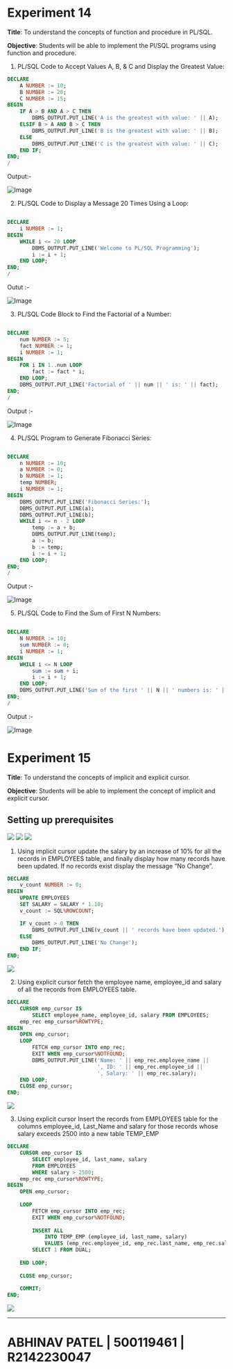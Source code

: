 # Experiment 14

**Title**: To understand the concepts of function and procedure in PL/SQL.

**Objective**: Students will be able to implement the Pl/SQL programs using function
and procedure.


1) PL/SQL Code to Accept Values A, B, & C and Display the Greatest Value:

```sql
DECLARE
    A NUMBER := 10;
    B NUMBER := 20;
    C NUMBER := 15;
BEGIN
    IF A > B AND A > C THEN
        DBMS_OUTPUT.PUT_LINE('A is the greatest with value: ' || A);
    ELSIF B > A AND B > C THEN
        DBMS_OUTPUT.PUT_LINE('B is the greatest with value: ' || B);
    ELSE
        DBMS_OUTPUT.PUT_LINE('C is the greatest with value: ' || C);
    END IF;
END;
/
```
Output:-

<img title="Exp" alt="Image" src="14_1.png">

2) PL/SQL Code to Display a Message 20 Times Using a Loop:
```sql

DECLARE
    i NUMBER := 1;
BEGIN
    WHILE i <= 20 LOOP
        DBMS_OUTPUT.PUT_LINE('Welcome to PL/SQL Programming');
        i := i + 1;
    END LOOP;
END;
/

```
Outut :-

<img title="Exp" alt="Image" src="14_2.png">

3) PL/SQL Code Block to Find the Factorial of a Number:
```sql

DECLARE
    num NUMBER := 5;
    fact NUMBER := 1;
    i NUMBER := 1;
BEGIN
    FOR i IN 1..num LOOP
        fact := fact * i;
    END LOOP;
    DBMS_OUTPUT.PUT_LINE('Factorial of ' || num || ' is: ' || fact);
END;
/
```
Output :-

<img title="Exp" alt="Image" src="14_3.png">

4) PL/SQL Program to Generate Fibonacci Series:
```sql

DECLARE
    n NUMBER := 10;
    a NUMBER := 0;
    b NUMBER := 1;
    temp NUMBER;
    i NUMBER := 1;
BEGIN
    DBMS_OUTPUT.PUT_LINE('Fibonacci Series:');
    DBMS_OUTPUT.PUT_LINE(a);
    DBMS_OUTPUT.PUT_LINE(b);
    WHILE i <= n - 2 LOOP
        temp := a + b;
        DBMS_OUTPUT.PUT_LINE(temp);
        a := b;
        b := temp;
        i := i + 1;
    END LOOP;
END;
/
```
Output :-

<img title="Exp" alt="Image" src="14_4.png">

5) PL/SQL Code to Find the Sum of First N Numbers:
```sql

DECLARE
    N NUMBER := 10;
    sum NUMBER := 0;
    i NUMBER := 1;
BEGIN
    WHILE i <= N LOOP
        sum := sum + i;
        i := i + 1;
    END LOOP;
    DBMS_OUTPUT.PUT_LINE('Sum of the first ' || N || ' numbers is: ' || sum);
END;
/
```
Output :- 

<img title="Exp" alt="Image" src="14_5.png">


# Experiment 15

**Title**: To understand the concepts of implicit and explicit cursor.

**Objective**: Students will be able to implement the concept of implicit and explicit
cursor.

## Setting up prerequisites

<img src="15_0-1.png">
<img src="15_0-2.png">
<img src="15_0-1.png">

1. Using implicit cursor update the salary by an increase of 10% for all the records in EMPLOYEES table, and finally display how many records have been updated. If no records exist display the message “No Change”.

```sql
DECLARE
    v_count NUMBER := 0;
BEGIN
    UPDATE EMPLOYEES
    SET SALARY = SALARY * 1.10;
    v_count := SQL%ROWCOUNT;

    IF v_count > 0 THEN
        DBMS_OUTPUT.PUT_LINE(v_count || ' records have been updated.');
    ELSE
        DBMS_OUTPUT.PUT_LINE('No Change');
    END IF;
END;
```
<img src="15_1.png">

2. Using explicit cursor fetch the employee name, employee_id and salary of all the records from EMPLOYEES table.

```sql
DECLARE
    CURSOR emp_cursor IS
        SELECT employee_name, employee_id, salary FROM EMPLOYEES;
    emp_rec emp_cursor%ROWTYPE;
BEGIN
    OPEN emp_cursor;
    LOOP
        FETCH emp_cursor INTO emp_rec;
        EXIT WHEN emp_cursor%NOTFOUND;
        DBMS_OUTPUT.PUT_LINE('Name: ' || emp_rec.employee_name || 
                             ', ID: ' || emp_rec.employee_id || 
                             ', Salary: ' || emp_rec.salary);
    END LOOP;
    CLOSE emp_cursor;
END;
```
<img src="15_2.png">

3. Using explicit cursor Insert the records from EMPLOYEES table for the columns employee_id, Last_Name and salary for those records whose salary exceeds 2500 into a new table TEMP_EMP

```sql
DECLARE
    CURSOR emp_cursor IS
        SELECT employee_id, last_name, salary 
        FROM EMPLOYEES 
        WHERE salary > 2500;
    emp_rec emp_cursor%ROWTYPE;
BEGIN
    OPEN emp_cursor;
    
    LOOP
        FETCH emp_cursor INTO emp_rec;
        EXIT WHEN emp_cursor%NOTFOUND;
        
        INSERT ALL
            INTO TEMP_EMP (employee_id, last_name, salary) 
            VALUES (emp_rec.employee_id, emp_rec.last_name, emp_rec.salary)
        SELECT 1 FROM DUAL;
        
    END LOOP;
    
    CLOSE emp_cursor;
    
    COMMIT;  
END;
```
<img src="15_3.png">

--- 

# ABHINAV PATEL | 500119461 | R2142230047 